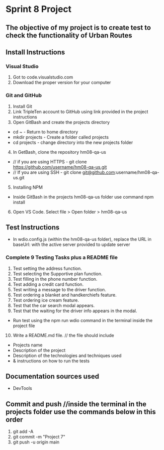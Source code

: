 # Sprint 8 Project

## The objective of my project is to create test to check the functionality of Urban Routes

## Install Instructions 

### Visual Studio
1. Got to code.visualstudio.com 
2. Download the proper version for your computer

### Git and GitHub
1. Install Git
2. Link TripleTen account to GitHub using link provided in the project instructions 
3. Open GitBash and create the projects directory
* cd ~                      - Return to home directory
* mkdir projects            - Create a folder called projects
* cd projects               - change directory into the new projects folder
4. In GetBash, clone the repository hm08-qa-us
* // if you are using HTTPS - git clone https://github.com/username/hm08-qa-us.git
* // If you are using SSH   - git clone git@github.com:username/hm08-qa-us.git
5. Installing NPM
* Inside GitBash in the projects hm08-qa-us folder use command npm install
6. Open VS Code. Select file > Open folder > hm08-qa-us

## Test Instructions 
* In wdio.config.js (within the hm08-qa-us folder), replace the URL in baseUrl: with the active server provided to update server

### Complete 9 Testing Tasks plus a README file
1. Test setting the address function.
2. Test selecting the Supportive plan function.
3. Test filling in the phone number function.
4. Test adding a credit card function.
5. Test writing a message to the driver function.
6. Test ordering a blanket and handkerchiefs feature.
7. Test ordering ice cream feature.
8. Test that the car search modal appears.
9. Test that the waiting for the driver info appears in the modal.
- Run test using the npm run wdio command in the terminal inside the project file
10. Write a README.md file. 
// the file should include
* Projects name
* Description of the project
* Description of the technologies and techniques used
* & instructions on how to run the tests
       
## Documentation sources used
* DevTools

## Commit and push   //inside the terminal in the projects folder use the commands below in this order
1. git add -A
2. git commit -m "Project 7"
3. git push -u origin main 